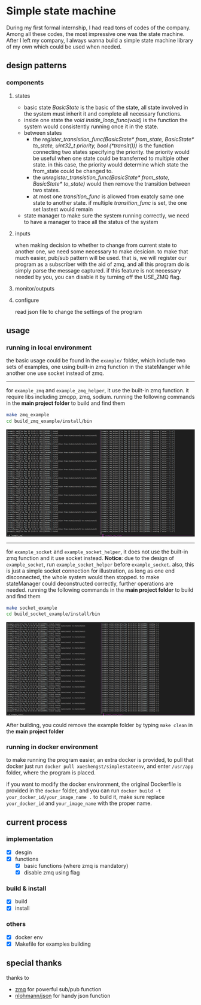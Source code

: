 # Simple state machine

During my first formal internship, I had read tons of codes of the company. Among all these codes, the most impressive one was the state machine. After I left my company, I always wanna build a simple state machine library of my own which could be used when needed.

## design patterns

### components

1. states
    <!-- the build blocks of the program -->
    - basic state
        *BasicState* is the basic of the state, all state involved in the system must inherit it and complete all necessary functions.
    - inside one state
        the *void inside_loop_func(void)* is the function the system would consistently running once it in the state.
    - between states
        - the *register_transistion_func(BasicState\* from_state, BasicState\* to_state, uint32_t priority, bool (\*transit()))* is the function connecting two states specifying the priority. the priority would be useful when one state could be transferred to multiple other state. in this case, the priority would determine which state the from_state could be changed to.
        - the *unregister_transistion_func(BasicState\* from_state, BasicState\* to_state)* would then remove the transition between two states.
        - at most one *transition_func* is allowed from exatcly same one state to another state. if multiple *transition_func* is set, the one set lastest would remain
    - state manager
        to make sure the system running correctly, we need to have a manager to trace all the status of the system

2. inputs
    <!-- how system detect the input to change its state -->
    when making decision to whether to change from current state to another one, we need some necessary to make desicion. to make that much easier, pub/sub pattern will be used. that is, we will register our program as a subscriber with the aid of zmq, and all this program do is simply parse the message captured. if this feature is not necessary needed by you, you can disable it by turning off the USE_ZMQ flag.

3. monitor/outputs
    <!--  how others outside the system could find the state of the current system -->

4. configure
    <!--  how the program could start up with required settings -->
    read json file to change the settings of the program

## usage

### running in local environment

the basic usage could be found in the `example/` folder, which include two sets of examples, one using built-in zmq function in the stateManger while another one use socket instead of zmq.

---

for `example_zmq` and `example_zmq_helper`, it use the built-in zmq function. it require libs including zmqpp, zmq, sodium.
running the following commands in the **main project folder** to build and find them
```bash
make zmq_example
cd build_zmq_example/install/bin
```
![example_zmq result](Assets/imgs/example_zmq.png)

---

for `example_socket` and `example_socket_helper`, it does not use the built-in zmq function and it use socket instead.
**Notice**: due to the design of `example_socket`, run `example_socket_helper` before `example_socket`. also, this is just a simple socket connection for illustration, as long as one end disconnected, the whole system would then stopped. to make stateManager could deconstructed correctly, further operations are needed.
running the following commands in the **main project folder** to build and find them
```bash
make socket_example
cd build_socket_example/install/bin
```
![example_socket result](Assets/img/../imgs/example_socket.png)

After building, you could remove the example folder by typing `make clean` in the **main project folder**

### running in docker environment

to make running the program easier, an extra docker is provided, to pull that docker just run `docker pull xueshengst/simplestateenv`, and enter `/usr/app` folder, where the program is placed.

if you want to modify the docker environment, the original Dockerfile is provided in the `docker` folder, and you can run `docker build -t your_docker_id/your_image_name .` to build it, make sure replace `your_docker_id` and `your_image_name` with the proper name.

## current process

### implementation
- [x] desgin
- [x] functions
  - [x] basic functions (where zmq is mandatory)
  - [x] disable zmq using flag

### build & install
- [x] build
- [x] install

### others 
- [x] docker env
- [x] Makefile for examples building 

## special thanks

thanks to 
  - [zmq](https://zeromq.org/) for powerful sub/pub function
  - [nlohmann/json](https://github.com/nlohmann/json) for handy json function
